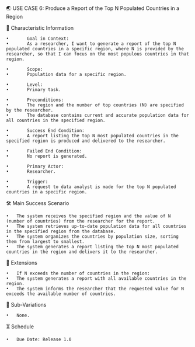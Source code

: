 🌏 USE CASE 6: Produce a Report of the Top N Populated Countries in a Region

📌 Characteristic Information

	•       Goal in Context:
	•       As a researcher, I want to generate a report of the top N populated countries in a specific region, where N is provided by the researcher, so that I can focus on the most populous countries in that region.
	
    •       Scope:
	•       Population data for a specific region.
	
    •       Level:
	•       Primary task.

    •       Preconditions:
	•       The region and the number of top countries (N) are specified by the researcher.
	•       The database contains current and accurate population data for all countries in the specified region.
	
    •       Success End Condition:
	•       A report listing the top N most populated countries in the specified region is produced and delivered to the researcher.
	
    •       Failed End Condition:
	•       No report is generated.
	
    •       Primary Actor:
	•       Researcher.
	
    •       Trigger:
	•       A request to data analyst is made for the top N populated countries in a specific region.

🛠 Main Success Scenario

	•	The system receives the specified region and the value of N (number of countries) from the researcher for the report.
	•	The system retrieves up-to-date population data for all countries in the specified region from the database.
	•	The system organizes the countries by population size, sorting them from largest to smallest.
	•	The system generates a report listing the top N most populated countries in the region and delivers it to the researcher.

🚨 Extensions

	•	If N exceeds the number of countries in the region:
	•	The system generates a report with all available countries in the region.
	•	The system informs the researcher that the requested value for N exceeds the available number of countries.

🔀 Sub-Variations

	•	None.

⏳ Schedule

	•	Due Date: Release 1.0